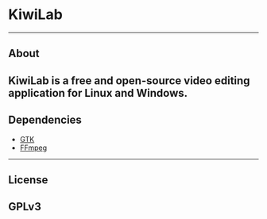 # KiwiLab
---

## About
KiwiLab is a free and open-source video editing application for Linux and Windows.
---

## Dependencies
* [GTK](https://www.gtk.org/)
* [FFmpeg](https://www.ffmpeg.org/)
---

## License
GPLv3
---